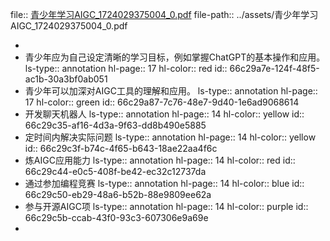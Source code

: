 file:: [青少年学习AIGC_1724029375004_0.pdf](../assets/青少年学习AIGC_1724029375004_0.pdf)
file-path:: ../assets/青少年学习AIGC_1724029375004_0.pdf

-
- 青少年应为自己设定清晰的学习目标，例如掌握ChatGPT的基本操作和应用。
  ls-type:: annotation
  hl-page:: 17
  hl-color:: red
  id:: 66c29a7e-124f-48f5-ac1b-30a3bf0ab051
- 青少年可以加深对AIGC工具的理解和应用。
  ls-type:: annotation
  hl-page:: 17
  hl-color:: green
  id:: 66c29a87-7c76-48e7-9d40-1e6ad9068614
- 开发聊天机器人
  ls-type:: annotation
  hl-page:: 14
  hl-color:: yellow
  id:: 66c29c35-af16-4d3a-9f63-dd8b490e5885
- 定时间内解决实际问题
  ls-type:: annotation
  hl-page:: 14
  hl-color:: yellow
  id:: 66c29c3f-b74c-4f65-b643-18ae22aa4f6c
- 炼AIGC应用能力
  ls-type:: annotation
  hl-page:: 14
  hl-color:: red
  id:: 66c29c44-e0c5-408f-be42-ec32c12737da
- 通过参加编程竞赛
  ls-type:: annotation
  hl-page:: 14
  hl-color:: blue
  id:: 66c29c50-eb29-48a6-b52b-88e9809ee62a
- 参与开源AIGC项
  ls-type:: annotation
  hl-page:: 14
  hl-color:: purple
  id:: 66c29c5b-ccab-43f0-93c3-607306e9a69e
-